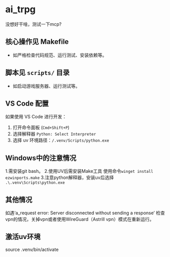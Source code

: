 # ai_trpg

没想好干啥，测试一下mcp?

## 核心操作见 Makefile

- 如严格检查代码规范、运行测试、安装依赖等。

## 脚本见 `scripts/` 目录

- 如启动游戏服务器、运行测试等。

## VS Code 配置

如果使用 VS Code 进行开发：

1. 打开命令面板 (`Cmd+Shift+P`)
2. 选择解释器 `Python: Select Interpreter`
3. 选择 uv 环境路径：`/.venv/Scripts/python.exe`

## Windows中的注意情况

1.需安装git bash。
2.使用UV后需安装Make工具 使用命令`winget install ezwinports.make`
3.注意python解释器，安装uv后选择    `.\.venv\Scripts\python.exe`

## 其他情况

如遇‘a_request error: Server disconnected without sending a response’ 检查vpn的情况，关掉vpn或者使用WireGuard（Astrill vpn）模式在重新运行。

## 激活uv环境

source .venv/bin/activate

